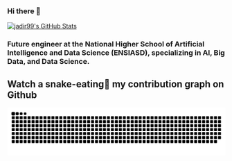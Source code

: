 ### Hi there 👋

<!--
**jadir99/jadir99** is a ✨ _special_ ✨ repository because its `README.md` (this file) appears on your GitHub profile.

Here are some ideas to get you started:

- 🔭 I’m currently working on ...
- 🌱 I’m currently learning ...
- 👯 I’m looking to collaborate on ...
- 🤔 I’m looking for help with ...
- 💬 Ask me about ...
- 📫 How to reach me: ...
- 😄 Pronouns: ...
- ⚡ Fun fact: ...
-->
  <a href="https://awesome-github-stats.azurewebsites.net/index.html??cardType=github&theme=prussian&preferLogin=true">    <img  alt="jadir99's GitHub Stats" src="https://awesome-github-stats.azurewebsites.net/user-stats/jadir99?cardType=github&theme=prussian&preferLogin=true" />  </a>

<!-- <img align="right" alt="coding" width="350" src="https://user-images.githubusercontent.com/55389276/140866485-8fb1c876-9a8f-4d6a-98dc-08c4981eaf70.gif"> -->


<h3 align="left">Future engineer at the National Higher School of Artificial Intelligence and Data Science (ENSIASD), specializing in AI, Big Data, and Data Science.  </h3>



<!-- <h3 align="left">Languages and Tools:</h3>
<p align="left"> <a href="https://www.cprogramming.com/" target="_blank" rel="noreferrer"> <img src="https://raw.githubusercontent.com/devicons/devicon/master/icons/c/c-original.svg" alt="c" width="40" height="40"/> </a> <a href="https://www.w3schools.com/cpp/" target="_blank" rel="noreferrer"> <img src="https://raw.githubusercontent.com/devicons/devicon/master/icons/cplusplus/cplusplus-original.svg" alt="cplusplus" width="40" height="40"/> </a> <a href="https://git-scm.com/" target="_blank" rel="noreferrer"> <img src="https://www.vectorlogo.zone/logos/git-scm/git-scm-icon.svg" alt="git" width="40" height="40"/> </a> <a href="https://www.linux.org/" target="_blank" rel="noreferrer"> <img src="https://raw.githubusercontent.com/devicons/devicon/master/icons/linux/linux-original.svg" alt="linux" width="40" height="40"/> </a> <a href="https://www.photoshop.com/en" target="_blank" rel="noreferrer"> <img src="https://raw.githubusercontent.com/devicons/devicon/master/icons/photoshop/photoshop-line.svg" alt="photoshop" width="40" height="40"/> </a> </p>-->
## Watch a snake-eating🐍 my contribution graph on Github ##
<picture>
  <source media="(prefers-color-scheme: dark)" srcset="https://raw.githubusercontent.com/jadir99/jadir99/output/github-contribution-grid-snake-dark.svg">
  <source media="(prefers-color-scheme: light)" srcset="https://raw.githubusercontent.com/jadir99/jadir99/output/github-contribution-grid-snake.svg">
  <img alt="github contribution grid snake animation" src="https://raw.githubusercontent.com/jadir99/jadir99/output/github-contribution-grid-snake.svg">
</picture>

